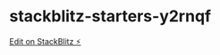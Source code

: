 # stackblitz-starters-y2rnqf

[Edit on StackBlitz ⚡️](https://stackblitz.com/edit/stackblitz-starters-y2rnqf)